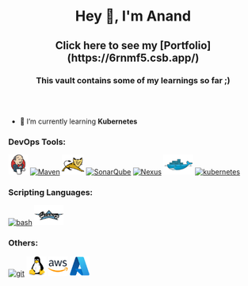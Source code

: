 <h1 align="center">Hey 👋, I'm Anand</h1>

<h2 align = "center">Click here to see my [Portfolio](https://6rnmf5.csb.app/)</h2>

<h3 align="center">This vault contains some of my learnings so far ;)</h3>

<br/><br/>

- 🌱 I’m currently learning **Kubernetes**

<!--- - 💬 Ask me about **Cloud and DevOps** -->

<!--- - 📫 Reach me at **anand.kumar1@hotmail.com** -->



<!--
<p align="left">
<h3 align="left">Connect with me:</h3>



<a href="https://www.hackerrank.com/anand_kumar15" target="blank"><img align="center" src="https://cdn4.iconfinder.com/data/icons/logos-and-brands-1/512/160_Hackerrank_logo_logos-512.png" alt="anand_kumar15" height="30" width="40" /></a>
<a href="https://www.hackerearth.com/@anand.kumar11" target="blank"><img align="center" src="https://cdn.icon-icons.com/icons2/2389/PNG/512/hackerearth_logo_icon_145208.png" alt="@anand.kumar11" height="30" width="40" /></a>
<a href="https://codeforces.com/profile/maveric-coder" target="blank"><img align="center" src="https://cdn4.iconfinder.com/data/icons/logos-brands-5/24/codeforces-512.png" alt="maveric-coder" height="30" width="30" /></a>
</p>


<h3 align="left">Programming & Scripting Languages:</h3>
<p align="left">
  <a href="https://www.cprogramming.com/" target="_blank"> <img src="https://github.com/devicons/devicon/blob/master/icons/c/c-original.svg" alt="c" width="40" height="40"/> </a> 
  <a href="https://www.w3schools.com/cpp/" target="_blank"> <img src="https://github.com/devicons/devicon/blob/master/icons/cplusplus/cplusplus-original.svg" alt="cplusplus" width="40" height="40"/> <a href="https://www.python.org" target="_blank"> <img src="https://github.com/devicons/devicon/blob/master/icons/python/python-plain.svg" alt="python" width="40" height="40"/> 
  <a href="https://developer.mozilla.org/en-US/docs/Web/JavaScript" target="_blank"> <img src="https://github.com/devicons/devicon/blob/master/icons/javascript/javascript-plain.svg" alt="javascript" width="40" height="40"/> 

</p> -->
<h3 align="left">DevOps Tools:</h3>
<p align="left">
   <a href="https://www.jenkins.io/" target="_blank"> <img src="https://github.com/devicons/devicon/blob/master/icons/jenkins/jenkins-original.svg" alt="Jenkins" width="40" height="40"/></a>
  <a href="https://maven.apache.org/" target="_blank"> <img src="https://blog.irontec.com/wp-content/uploads/2019/12/1280px-Maven_logo.svg_-768x194.png" alt="Maven" width="60" height="30"/></a>
  <a href="https://tomcat.apache.org/" target="_blank"> <img src="https://github.com/devicons/devicon/blob/master/icons/tomcat/tomcat-original.svg" alt="Tomcat" width="45" height="40"/></a>
  <a href="https://www.sonarsource.com/products/sonarqube/" target="_blank"> <img src="https://i0.wp.com/www.naturalborncoder.com/wp-content/uploads/2015/05/sonarqube_logo_720.png?fit=720%2C200&ssl=1" alt="SonarQube" width="90" height="40"/></a>
  <a href="https://www.sonatype.com/products/sonatype-nexus-repository" target="_blank"> <img src="https://f.hubspotusercontent10.net/hubfs/3430860/Nexus_Repository_logo_stacked.png" alt="Nexus" width="40" height="40"/></a>
   <a href="https://www.docker.com/" target="_blank"> <img src="https://github.com/devicons/devicon/blob/master/icons/docker/docker-original.svg" alt="Docker" width="60" height="40"/></a>
  <a href="https://kubernetes.io/" target="_blank"> <img src="https://user-images.githubusercontent.com/19824574/41482054-47a3a702-70a2-11e8-9561-de51c5f71220.png" alt="kubernetes" width="40" height="40"/></a> 
</p>

<h3 align="left">Scripting Languages:</h3>
<p align="left">
 <a href="https://www.gnu.org/software/bash/" target="_blank"> <img src="https://linube.com/blog/wp-content/uploads/bash-logo.png" alt="bash" width="40" height="40"/></a>
 <a href="http://www.groovy-lang.org/" target="_blank"> <img src="https://github.com/devicons/devicon/blob/master/icons/groovy/groovy-original.svg" alt="Groovy" width="60" height="40"/></a>
  
<h3 align="left">Others:</h3>
<p align="left">
  <a href="https://git-scm.com/" target="_blank"><img src="https://www.vectorlogo.zone/logos/git-scm/git-scm-icon.svg" alt="git" width="40" height="40"/></a>
  <a href="https://www.linux.org/" target="_blank"><img src="https://github.com/devicons/devicon/blob/master/icons/linux/linux-original.svg" alt="linux" width="40" height="40"/></a> 
  <a href="https://aws.amazon.com/" target="_blank"><img src="https://github.com/devicons/devicon/blob/develop/icons/amazonwebservices/amazonwebservices-original-wordmark.svg" alt="linux" width="40" height="40"/></a> 
  <a href="https://azure.microsoft.com/en-in" target="_blank"><img src="https://github.com/devicons/devicon/blob/develop/icons/azure/azure-original.svg" alt="linux" width="40" height="40"/></a> 

  
</p>
<br/>
<!--
<h3 align="left">Stats:</h3>
<p><img align="left" src="https://github-readme-stats.vercel.app/api/top-langs/?username=maveric-coder&theme=graywhite" alt="maveric-coder" /></p>
<p><img align="center" src="https://github-readme-stats.vercel.app/api?username=maveric-coder&theme=graywhite&show_icons=true&count_private=true" alt="maveric-coder" /></p> -->

